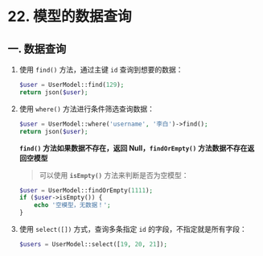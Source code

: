 # 22. 模型的数据查询

## 一. 数据查询

1. 使用 `find()` 方法，通过主键 `id` 查询到想要的数据：

   ```php
   $user = UserModel::find(129);
   return json($user);
   ```

2. 使用 `where()` 方法进行条件筛选查询数据：

   ```php
   $user = UserModel::where('username', '李白')->find();
   return json($user);
   ```

   **`find()` 方法如果数据不存在，返回 Null，`findOrEmpty()` 方法数据不存在返回空模型**

   > 可以使用 **`isEmpty()`** 方法来判断是否为空模型：

   ```php
   $user = UserModel::findOrEmpty(1111);
   if ($user->isEmpty()) {
       echo '空模型，无数据！';
   }
   ```

3. 使用 `select([])` 方式，查询多条指定 `id` 的字段，不指定就是所有字段：

   ```php
   $users = UserModel::select([19, 20, 21]);
   ```

   